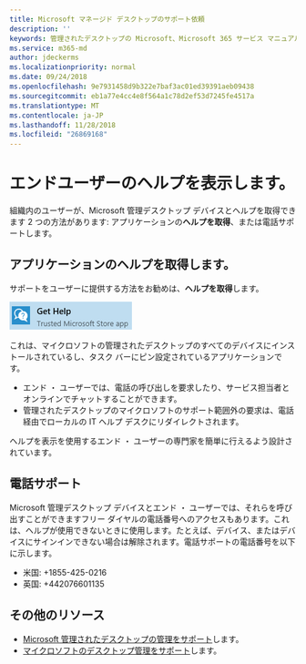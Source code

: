 ```yaml
---
title: Microsoft マネージド デスクトップのサポート依頼
description: ''
keywords: 管理されたデスクトップの Microsoft、Microsoft 365 サービス マニュアル
ms.service: m365-md
author: jdeckerms
ms.localizationpriority: normal
ms.date: 09/24/2018
ms.openlocfilehash: 9e7931458d9b322e7baf3ac01ed39391aeb09438
ms.sourcegitcommit: eb1a77e4cc4e8f564a1c78d2ef53d7245fe4517a
ms.translationtype: MT
ms.contentlocale: ja-JP
ms.lasthandoff: 11/28/2018
ms.locfileid: "26869168"
---
```

# <a name="getting-help-for-end-users"></a>エンドユーザーのヘルプを表示します。

組織内のユーザーが、Microsoft 管理デスクトップ デバイスとヘルプを取得できます 2 つの方法があります: アプリケーションの**ヘルプを取得**、または電話サポートします。 

## <a name="get-help-app"></a>アプリケーションのヘルプを取得します。

サポートをユーザーに提供する方法をお勧めは、**ヘルプを取得**します。 

![ヘルプの取得](images/get-help.png)

これは、マイクロソフトの管理されたデスクトップのすべてのデバイスにインストールされているし、タスク バーにピン設定されているアプリケーションです。 

- エンド ・ ユーザーでは、電話の呼び出しを要求したり、サービス担当者とオンラインでチャットすることができます。
- 管理されたデスクトップのマイクロソフトのサポート範囲外の要求は、電話経由でローカルの IT ヘルプ デスクにリダイレクトされます。  

ヘルプを表示を使用するエンド ・ ユーザーの専門家を簡単に行えるよう設計されています。 

## <a name="phone-support"></a>電話サポート

Microsoft 管理デスクトップ デバイスとエンド ・ ユーザーでは、それらを呼び出すことができますフリー ダイヤルの電話番号へのアクセスもあります。これは、ヘルプが使用できないときに使用します。たとえば、デバイス、またはデバイスにサインインできない場合は解除されます。電話サポートの電話番号を以下に示します。

- 米国: +1855-425-0216
- 英国: +442076601135 


## <a name="additional-resources"></a>その他のリソース
- [Microsoft 管理されたデスクトップの管理をサポート](admin-support.md)します。 
- [マイクロソフトのデスクトップ管理をサポート](../service-description/support.md)します。